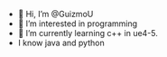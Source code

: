 - 👋 Hi, I’m @GuizmoU
- 👀 I’m interested in programming
- 🌱 I’m currently learning c++ in ue4-5.
- I know java and python
